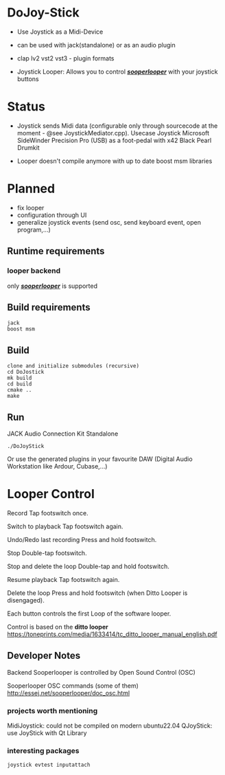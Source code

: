 DoJoy-Stick
========================

* Use Joystick as a Midi-Device
* can be used with jack(standalone) or as an audio plugin
* clap lv2 vst2 vst3 - plugin formats

* Joystick Looper:  Allows you to control  ***[sooperlooper](http://essej.net/sooperlooper)***  with your joystick
  buttons

Status
========================

- Joystick sends Midi data (configurable only through sourcecode at the moment - @see JoystickMediator.cpp).
  Usecase Joystick Microsoft SideWinder Precision Pro (USB) as a foot-pedal with x42 Black Pearl Drumkit

- Looper doesn't compile anymore with up to date boost msm libraries

Planned
========================

- fix looper
- configuration through UI
- generalize joystick events (send osc, send keyboard event, open program,...)

Runtime requirements
------------------------

### looper backend

only ***[sooperlooper](http://essej.net/sooperlooper)*** is supported

Build requirements
------------------------

    jack
    boost msm

Build
------------------------

    clone and initialize submodules (recursive)
    cd DoJostick
    mk build
    cd build
    cmake ..
    make

Run
------------------------

JACK Audio Connection Kit Standalone

    ./DoJoyStick

Or use the generated plugins in your favourite DAW (Digital Audio Workstation like Ardour, Cubase,...)


Looper Control
========================
Record Tap footswitch once.

Switch to playback Tap footswitch again.

Undo/Redo last recording Press and hold footswitch.

Stop Double-tap footswitch.

Stop and delete the loop Double-tap and hold footswitch.

Resume playback Tap footswitch again.

Delete the loop Press and hold footswitch (when Ditto Looper is disengaged).

Each button controls the first Loop of the software looper.

Control is based on the **ditto looper** https://toneprints.com/media/1633414/tc_ditto_looper_manual_english.pdf


Developer Notes
------------------------
Backend Sooperlooper is controlled by Open Sound Control (OSC)

Sooperlooper OSC commands (some of them)
http://essej.net/sooperlooper/doc_osc.html

### projects worth mentioning

MidiJoystick: could not be compiled on modern ubuntu22.04
QJoyStick: use JoyStick with Qt Library

### interesting packages

    joystick evtest inputattach


